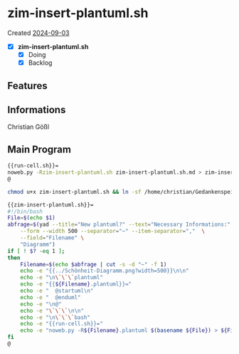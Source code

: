 # zim-insert-plantuml.sh
Created [2024-09-03](2024-09-03)

- [X] **zim-insert-plantuml.sh**
    - [X] Doing
    - [X] Backlog

## Features



## Informations
 Christian Gößl
## Main Program

```bash
{{run-cell.sh}}=
noweb.py -Rzim-insert-plantuml.sh zim-insert-plantuml.sh.md > zim-insert-plantuml.sh && echo 'fertig' 
@
```


```bash
chmod u+x zim-insert-plantuml.sh && ln -sf /home/christian/Gedankenspeicher/Gedankenspeicherwiki/CodeFabrik/Gedankenspeicher-Coding/zim-insert-plantuml.sh ~/.local/bin/zim-insert-plantuml.sh && echo 'fertig'
 ```

```bash
{{zim-insert-plantuml.sh}}=
#!/bin/bash
File=$(echo $1)
abfrage=$(yad --title="New plantuml?" --text="Necessary Informations:" \
	--form --width 500 --separator="~" --item-separator=","  \
	--field="Filename" \
	"Diagramm")
if [ ! $? -eq 1 ];
then
    Filename=$(echo $abfrage | cut -s -d "~" -f 1)
    echo -e "{{../Schönheit-Diagramm.png?width=500}}\n\n"
    echo -e "\n\`\`\`plantuml"
    echo -e "{{${Filename}.plantuml}}="
    echo -e "  @startuml\n"
    echo -e "  @enduml"
    echo -e "\n@"
    echo -e "\`\`\`\n\n"
    echo -e "\n\`\`\`bash"
    echo -e "{{run-cell.sh}}="
    echo -e "noweb.py -R${Filename}.plantuml $(basename ${File}) > ${Filename}.plantuml && plantuml ${Filename}.plantuml && gwenview ${Filename}.png 2>/dev/null \n@\n\`\`\`"
fi
@
```
